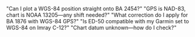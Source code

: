 "Can I plot a WGS-84 position straight onto BA 2454?"
"GPS is NAD-83, chart is NOAA 13205—any shift needed?"
"What correction do I apply for BA 1876 with WGS-84 GPS?"
"Is ED-50 compatible with my Garmin set to WGS-84 on Imray C-12?"
"Chart datum unknown—how do I check?"
